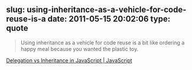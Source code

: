 slug: using-inheritance-as-a-vehicle-for-code-reuse-is-a
date: 2011-05-15 20:02:06
type: quote
---

> Using inheritance as a vehicle for code reuse is a bit like ordering a happy meal because you wanted the plastic toy.

[Delegation vs Inheritance in JavaScript | JavaScript](http://javascriptweblog.wordpress.com/2010/12/22/delegation-vs-inheritance-in-javascript/)
